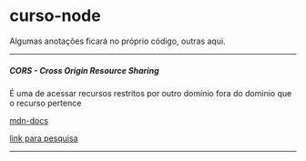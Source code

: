 # curso-node

Algumas anotações ficará no próprio código, outras aqui.

_________________________________________________

##### CORS - Cross Origin Resource Sharing

É uma de acessar recursos restritos por outro domínio fora do dominio que o recurso pertence

[mdn-docs](https://developer.mozilla.org/en-US/docs/Web/HTTP/CORS)

[link para pesquisa](https://www.treinaweb.com.br/blog/o-que-e-cors-e-como-resolver-os-principais-erros/#:~:text=Ciclo%20de%20uma%20requisi%C3%A7%C3%A3o%20com,recurso%20ser%C3%A1%20carregado%20ou%20n%C3%A3o.%E2%80%B8)

______________________________________________________

